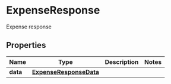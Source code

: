 

# ExpenseResponse

Expense response

## Properties

| Name | Type | Description | Notes |
|------------ | ------------- | ------------- | -------------|
|**data** | [**ExpenseResponseData**](ExpenseResponseData.md) |  |  |



